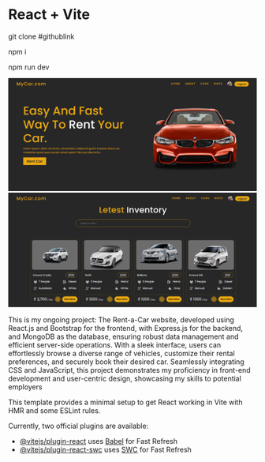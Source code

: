 # React + Vite
<p>git clone #githublink</p>
<p>npm i</p>
<p>npm run dev</p>
<img src="./public//Screenshot 2024-03-13 193545.png" alt="screenshot">
<img src="./public//creen.png" alt="screenshot">

This is my ongoing project: The Rent-a-Car website,
developed using React.js and Bootstrap for the frontend,
with Express.js for the backend, and MongoDB as the
database, ensuring robust data management and
efficient server-side operations. With a sleek interface,
users can effortlessly browse a diverse range of vehicles,
customize their rental preferences, and securely book
their desired car. Seamlessly integrating CSS and
JavaScript, this project demonstrates my proficiency in
front-end development and user-centric design,
showcasing my skills to potential employers

This template provides a minimal setup to get React working in Vite with HMR and some ESLint rules.

Currently, two official plugins are available:

- [@vitejs/plugin-react](https://github.com/vitejs/vite-plugin-react/blob/main/packages/plugin-react/README.md) uses [Babel](https://babeljs.io/) for Fast Refresh
- [@vitejs/plugin-react-swc](https://github.com/vitejs/vite-plugin-react-swc) uses [SWC](https://swc.rs/) for Fast Refresh
